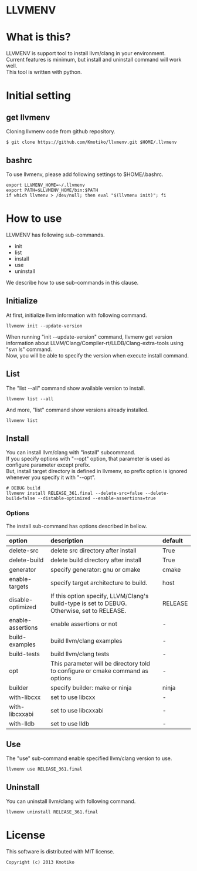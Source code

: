 LLVMENV
==================


# What is this?
LLVMENV is support tool to install llvm/clang in your environment.  
Current features is minimum, but install and uninstall command will work well.  
This tool is written with python.  

# Initial setting

## get llvmenv
Cloning llvmenv code from github repository.

```
$ git clone https://github.com/Kmotiko/llvmenv.git $HOME/.llvmenv
```

## bashrc
To use llvmenv, please add following settings to $HOME/.bashrc.

```shell
export LLVMENV_HOME=~/.llvmenv
export PATH=$LLVMENV_HOME/bin:$PATH
if which llvmenv > /dev/null; then eval "$(llvmenv init)"; fi
```


# How to use

LLVMENV has following sub-commands.

 * init
 * list
 * install
 * use
 * uninstall

We describe how to use sub-commands in this clause.

## Initialize
At first, initialize llvm information with following command.

```shell
llvmenv init --update-version
```

When running "init --update-version" command, llvmenv get version information about LLVM/Clang/Compiler-rt/LLDB/Clang-extra-tools using "svn ls" command.  
Now, you will be able to specify the version when execute install command.  


## List
The "list --all" command show available version to install.

```shell
llvmenv list --all
```

And more, "list" command show versions already installed.

```shell
llvmenv list
```

## Install
You can install llvm/clang with "install" subcommand.  
If you specify options with "--opt" option, that parameter is used as configure parameter except prefix.  
But, install target directory is defined in llvmenv, so prefix option is ignored whenever you specify it with "--opt".  

```shell
# DEBUG build
llvmenv install RELEASE_361.final --delete-src=false --delete-build=false --distable-optimized --enable-assertions=true
```

### Options

The install sub-command has options described in bellow.

|option                     | description                                                         | default       |
|:--------------------------|:--------------------------------------------------------------------|:--------------|
|delete-src                 | delete src directory after install                                  | True          |
|delete-build               | delete build directory after install                                | True          |
|generator                  | specify generator: gnu or cmake                                     | cmake         |
|enable-targets             | specify target architecture to build.                               | host          |
|disable-optimized          | If this option specify, LLVM/Clang's build-type is set to DEBUG. Otherwise, set to RELEASE.     | RELEASE |
|enable-assertions          | enable assertions or not                                            | -             |
|build-examples             | build llvm/clang examples                                           | -             |
|build-tests                | build llvm/clang tests                                              | -             |
|opt                        | This parameter will be directory told to configure or cmake command as options| -             |
|builder                    | specify builder: make or ninja                                      | ninja         |
|with-libcxx                | set to use libcxx                                                   | -             |
|with-libcxxabi             | set to use libcxxabi                                                | -             |
|with-lldb                  | set to use lldb                                                     | -             |


## Use
The "use" sub-command enable specified llvm/clang version to use.


```shell
llvmenv use RELEASE_361.final
```

## Uninstall
You can uninstall llvm/clang with following command.

```shell
llvmenv uninstall RELEASE_361.final
```


# License

This software is distributed with MIT license.

```
Copyright (c) 2013 Kmotiko
```

